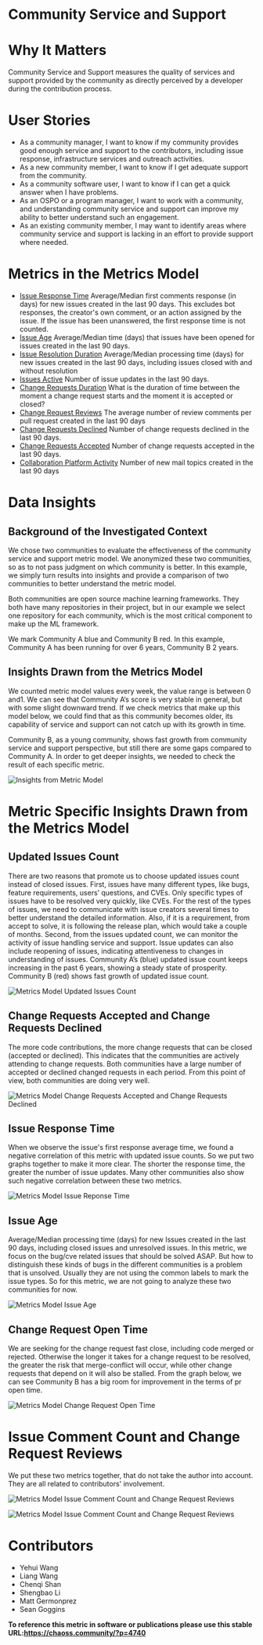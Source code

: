 # Community Service and Support

# Why It Matters
Community Service and Support measures the quality of services and support provided by the community as directly perceived by a developer during the contribution process.

# User Stories
- As a community manager, I want to know if my community provides good enough service and support to the contributors, including issue response, infrastructure services and outreach activities. 
- As a new community member, I want to know if I get adequate support from the community.
- As a community software user, I want to know if I can get a quick answer when I have problems. 
- As an OSPO or a program manager, I want to work with a community, and understanding community service and support can improve my ability to better understand such an engagement. 
- As an existing community member, I may want to identify areas where community service and support is lacking in an effort to provide support where needed. 

# Metrics in the Metrics Model

- [Issue Response Time](https://chaoss.community/?p=3631)
Average/Median first comments response (in days) for new issues created in the last 90 days. This excludes bot responses, the creator's own comment, or an action assigned by the issue. If the issue has been unanswered, the first response time is not counted.
- [Issue Age](https://chaoss.community/?p=3629)
Average/Median time (days) that issues have been opened for issues created in the last 90 days. 
- [Issue Resolution Duration](https://chaoss.community/?p=3630)
Average/Median processing time (days) for new issues created in the last 90 days, including issues closed with and without resolution
- [Issues Active](https://chaoss.community/?p=3632)
Number of issue updates in the last 90 days.
- [Change Requests Duration](https://chaoss.community/?p=3587)
What is the duration of time between the moment a change request starts and the moment it is accepted or closed?
- [Change Request Reviews](https://chaoss.community/?p=4712)
The average number of review comments per pull request created in the last 90 days
- [Change Requests Declined](https://chaoss.community/?p=3588)
Number of change requests declined in the last 90 days.
- [Change Requests Accepted](https://chaoss.community/?p=3589)
Number of change requests accepted in the last 90 days.
- [Collaboration Platform Activity](https://chaoss.community/?p=3484)
Number of new mail topics created in the last 90 days

# Data Insights

## Background of the Investigated Context
We chose two communities to evaluate the effectiveness of the community service and support metric model. We anonymized these two communities, so as to not pass judgment on which community is better. In this example, we simply turn results into insights and provide a comparison of two communities to better understand the metric model.

Both communities are open source machine learning frameworks. They both have many repositories in their project, but in our example we select one repository for each community, which is the most critical component to make up the ML framework.  

We mark Community A blue and Community B red. In this example, Community A has been running for over 6 years, Community B 2 years.

## Insights Drawn from the Metrics Model
We counted metric model values every week, the value range is between 0 and1. We can see that Community A‘s score is very stable in general, but with some slight downward trend. If we check metrics that make up this model below, we could find that as this community becomes older, its capability of service and support can not catch up with its growth in time.  

Community B, as a young community, shows fast growth from community service and support perspective, but still there are some gaps compared to Community A. In order to get deeper insights, we needed to check the result of each specific metric.

![Insights from Metric Model](https://github.com/chaoss/wg-metrics-models/blob/main/metrics-model-libs/community-service-and-support/images/1.jpg)

# Metric Specific Insights Drawn from the Metrics Model

## Updated Issues Count

There are two reasons that promote us to choose updated issues count instead of closed issues. First, issues have many different types, like bugs, feature requirements, users’ questions, and CVEs. Only specific types of issues have to be resolved very quickly, like CVEs. For the rest of the types of issues, we need to communicate with issue creators several times to better understand the detailed information. Also, if it is a requirement, from accept to solve, it is following the release plan, which would take a couple of months. Second, from the issues updated count, we can monitor the activity of issue handling service and support. Issue updates can also include reopening of issues, indicating attentiveness to changes in understanding of issues. Community A’s (blue) updated issue count keeps increasing in the past 6 years, showing a steady state of prosperity. Community B (red) shows fast growth of updated issue count. 

![Metrics Model Updated Issues Count](https://github.com/chaoss/wg-metrics-models/blob/main/metrics-model-libs/community-service-and-support/images/2.jpg)

## Change Requests Accepted and Change Requests Declined 
The more code contributions, the more change requests that can be  closed (accepted or declined). This indicates that the communities are actively attending to change requests. Both communities have a large number of accepted or declined changed requests in each period. From this point of view, both communities are doing very well.  

![Metrics Model Change Requests Accepted and Change Requests Declined](https://github.com/chaoss/wg-metrics-models/blob/main/metrics-model-libs/community-service-and-support/images/3.jpg)

## Issue Response Time  
When we observe the issue's first response average time, we found a negative correlation of this metric with updated issue counts. So we put two graphs together to make it more clear. The shorter the response time, the greater the number of issue updates. Many other communities also show such negative correlation between these two metrics. 

![Metrics Model Issue Reponse Time](https://github.com/chaoss/wg-metrics-models/blob/main/metrics-model-libs/community-service-and-support/images/4.jpg)

## Issue Age
Average/Median processing time (days) for new Issues created in the last 90 days, including closed issues and unresolved issues. In this metric, we focus on the bug/cve related issues that should be solved ASAP. But how to distinguish these kinds of bugs in the different communities is a problem that is unsolved. Usually they are not using the common labels to mark the issue types. So for this metric, we are not going to analyze these two communities for now. 

![Metrics Model Issue Age](https://github.com/chaoss/wg-metrics-models/blob/main/metrics-model-libs/community-service-and-support/images/5.jpg)

## Change Request Open Time
We are seeking for the change request fast close, including code merged or rejected. Otherwise the longer it takes for a change request to be resolved, the greater the risk that merge-conflict will occur, while other change requests that depend on it will also be stalled. From the graph below, we can see Community B has a big room for improvement in the terms of pr open time. 

![Metrics Model Change Request Open Time](https://github.com/chaoss/wg-metrics-models/blob/main/metrics-model-libs/community-service-and-support/images/6.jpg)

# Issue Comment Count and Change Request Reviews
We put these two metrics together, that do not take the author into account. They are all related to contributors' involvement.

![Metrics Model Issue Comment Count and Change Request Reviews](https://github.com/chaoss/wg-metrics-models/blob/main/metrics-model-libs/community-service-and-support/images/7.jpg)

![Metrics Model Issue Comment Count and Change Request Reviews](https://github.com/chaoss/wg-metrics-models/blob/main/metrics-model-libs/community-service-and-support/images/8.jpg)

# Contributors
- Yehui Wang
- Liang Wang
- Chenqi Shan 
- Shengbao Li
- Matt Germonprez
- Sean Goggins


**To reference this metric in software or publications please use this stable URL:https://chaoss.community/?p=4740**
